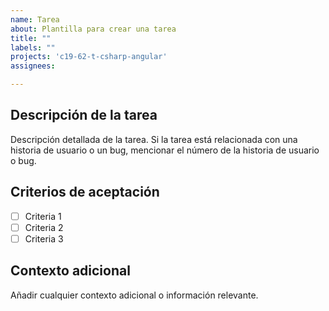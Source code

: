 ```yaml
---
name: Tarea
about: Plantilla para crear una tarea
title: ""
labels: ""
projects: 'c19-62-t-csharp-angular'
assignees: 

---
```


## Descripción de la tarea

Descripción detallada de la tarea.
Si la tarea está relacionada con una historia de usuario o un bug, mencionar el número de la historia de usuario o bug.

## Criterios de aceptación

- [ ] Criteria 1
- [ ] Criteria 2
- [ ] Criteria 3

## Contexto adicional

Añadir cualquier contexto adicional o información relevante.